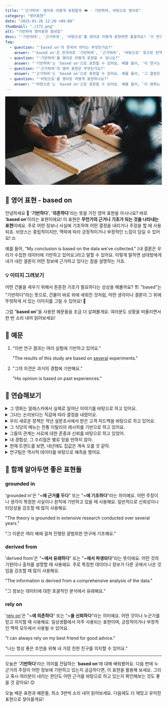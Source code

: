 ```yaml
---
title: "'근거하여' 영어로 어떻게 표현할까 🌥️ - 기반하여, 바탕으로 영어로"
category: "영어표현"
date: "2025-01-26 12:20 +09:00"
thumbnail: "./272.png"
alt: "기반하여 영어표현 썸네일"
desc: "'기반하여', '근거하여', '바탕으로'를 영어로 어떻게 표현하면 좋을까요? '이 연구는 최신 데이터에 기반하여 진행되었어요.', '그 결정은 과거의 경험에 근거하여 내려졌어요.' 등을 영어로 표현하는 법을 배워봅시다. 다양한 예문을 통해서 연습하고 본인의 표현으로 만들어 보세요."
faq:
  - question: "'based on'의 한국어 의미는 무엇인가요?"
    answer: "'based on'은 한국어로 '기반하여', '근거하여', '바탕으로' 등으로 번역될 수 있어요."
  - question: "'기반하여'를 영어로 어떻게 표현할 수 있나요?"
    answer: "'기반하여'는 'based on'으로 표현할 수 있어요. 예를 들어, '이 연구는 최신 데이터에 기반하여 진행되었어요'는 'This study was conducted based on the latest data'로 말할 수 있어요."
  - question: "'근거하여'의 영어 표현은 무엇인가요?"
    answer: "'근거하여'는 'based on'으로 표현할 수 있어요. 예를 들어, '그 결정은 과거의 경험에 근거하여 내려졌어요'는 'The decision was made based on past experiences'로 말할 수 있어요."
  - question: "'바탕으로'를 영어로 어떻게 표현하나요?"
    answer: "'바탕으로'는 'based on'으로 표현할 수 있어요. 예를 들어, '이 영화는 실제 사건을 바탕으로 만들어졌어요'는 'This movie was made based on a true story'로 표현할 수 있어요."
---
```


![설계도면](./272-1.jpg)

## 🌟 영어 표현 - based on

안녕하세요 👋 '**기반하다**', '**의존하다**'라는 뜻을 가진 영어 표현을 아시나요? 바로 '**based on**'이라는 표현이에요! 이 표현은 **무언가의 근거나 기초가 되는 것을 나타내는 표현**이에요. 주로 어떤 정보나 사실에 기초하여 어떤 결정을 내리거나 주장을 할 때 사용되죠. 뉘앙스는 중립적이지만, 맥락에 따라 긍정적이거나 부정적인 느낌이 담길 수 있어요! ⚖️

예를 들어, "My conclusion is based on the data we've collected." (내 결론은 우리가 수집한 데이터에 기반하고 있어요.)라고 말할 수 있어요. 이렇게 말하면 상대방에게 내가 내린 결론이 어떤 정보에 근거하고 있다는 점을 설명하는 거죠.

<div 
  data-inline-banner="🎉 새해에는 스픽 AI와 함께 영어 공부하자" 
  data-inline-banner-subtext="설날 특별 할인으로 60%할인 + 추가 7만원 할인! (~2/3)" 
  data-inline-banner-link="https://app.usespeak.com/kr-ko/sale/kr-affiliate-special/?ref=engple-inline"
  data-inline-banner-caption="해당 링크를 통해 구매시 일정액의 수수료를 지급받습니다.">
</div>

### 💡 이미지 그려보기

어떤 건물을 세우기 위해서 튼튼한 기초가 필요하다는 상상을 해볼까요? 🏗️ "based"는 "기반하다"라는 뜻으로, 건물이 바로 위에 세워진 것처럼, 어떤 생각이나 결론이 그 위에 뚜렷하게 서 있는 이미지를 그릴 수 있어요! 🌟

그럼 "**based on**"을 사용한 예문들을 조금 더 살펴볼게요. 여러분도 상황을 떠올리면서 한 번 소리 내어 읽어보세요!

## 📖 예문

1. "이번 연구 결과는 여러 실험에 기반하고 있어요."

   "The results of this study are based on [several](/blog/in-english/280.several/) experiments."

2. "그의 의견은 과거의 경험에 기반해요."

   "His opinion is based on past experiences."

## 💬 연습해보기

<details>
<summary>그 영화는 알래스카에서 실제로 일어난 이야기를 바탕으로 하고 있어요.</summary>
<span>The movie is based on a true story that happened in Alaska.</span>
</details>

<details>
<summary>그녀는 논리보다는 직감에 따라 결정을 내렸어요.</summary>
<span>She made her decision based on <a href="/blog/in-english/235.gut-feeling/">gut feeling</a> rather than logic.</span>
</details>

<details>
<summary>우리 새로운 정책은 작년 설문조사에서 받은 고객 피드백을 바탕으로 하고 있어요.</summary>
<span>Our new policy is based on customer feedback from last year's survey.</span>
</details>

<details>
<summary>그 식당의 메뉴는 전통 이탈리아 레시피를 기반으로 하고 있어요.</summary>
<span>The restaurant's menu is based on traditional Italian recipes.</span>
</details>

<details>
<summary>그들의 관계는 서로에 대한 존중과 신뢰를 바탕으로 하고 있었어.</summary>
<span>Their relationship was based on mutual respect and trust.</span>
</details>

<details>
<summary>내 경험상, 그 수리점은 별로 믿을 만하지 않아.</summary>
<span>Based on my experience, that repair shop isn't very reliable.</span>
</details>

<details>
<summary>현재 트렌드를 보면, 내년에도 집값은 계속 오를 것 같아.</summary>
<span>Based on current trends, home prices will keep rising next year.</span>
</details>

<details>
<summary>연구팀은 역사적 데이터를 바탕으로 예측을 했어요.</summary>
<span>The research team made predictions based on historical data.</span>
</details>

## 🤝 함께 알아두면 좋은 표현들

### grounded in

'grounded in'은 "**~에 근거를 두다**" 또는 "**~에 기초하다**"라는 의미예요. 어떤 주장이나 생각이 특정한 사실이나 원칙에 기반하고 있을 때 사용해요. 일반적으로 신뢰성이나 타당성을 강조할 때 많이 사용해요.

"The theory is grounded in extensive research conducted over several years."

"그 이론은 여러 해에 걸쳐 진행된 광범위한 연구에 기초해요."

### derived from

'derived from'은 "**~에서 유래하다**" 또는 "**~에서 파생되다**"라는 뜻이에요. 어떤 것의 기원이나 출처를 설명할 때 사용돼요. 주로 특정한 데이터나 정보가 다른 곳에서 나온 것임을 강조할 때 많이 사용해요.

"The information is derived from a comprehensive analysis of the data."

"그 정보는 데이터에 대한 포괄적인 분석에서 유래해요."

### rely on

'[rely on](/blog/in-english/113.rely-on/)'은 "**~에 의존하다**" 또는 "**~을 신뢰하다**"라는 의미예요. 어떤 것이나 누군가를 믿고 의지할 때 사용해요. 일상생활에서 자주 사용되는 표현이며, 긍정적이거나 부정적인 맥락 모두에서 사용될 수 있어요.

"I can always rely on my best friend for good advice."

"나는 항상 좋은 조언을 위해 내 가장 친한 친구를 의지할 수 있어요."

---

오늘은 '**기반하다**'라는 의미를 전달하는 '**based on**'에 대해 배워봤어요. 다음 번에 누군가의 주장이 어떤 정보에 기반하고 있는지 궁금하다면, 이 표현을 활용해 보세요. 그리고 혹시 여러분이 내리는 판단도 어떤 근거를 바탕으로 하고 있는지 확인해보는 것도 좋을 것 같아요! 😊

오늘 배운 표현과 예문들, 최소 3번씩 소리 내어 읽어보세요. 다음에도 더 재밌고 유익한 표현으로 찾아올게요!

